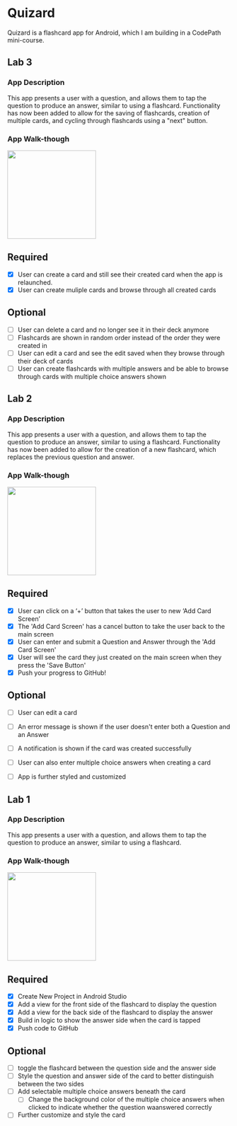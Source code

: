 # Quizard
Quizard is a flashcard app for Android, which I am building in a CodePath mini-course.
## Lab 3

### App Description
This app presents a user with a question, and allows them to tap the question to produce an answer, similar to using a flashcard.
Functionality has now been added to allow for the saving of flashcards, creation of multiple cards, and cycling through flashcards using a "next" button.

### App Walk-though

<img src="http://g.recordit.co/RnVDwwcshS.gif" width=200><br>

## Required
- [x] User can create a card and still see their created card when the app is relaunched.
- [x] User can create muliple cards and browse through all created cards

## Optional
- [ ] User can delete a card and no longer see it in their deck anymore
- [ ] Flashcards are shown in random order instead of the order they were created in
- [ ] User can edit a card and see the edit saved when they browse through their deck of cards
- [ ] User can create flashcards with multiple answers and be able to browse through cards with multiple choice answers shown

## Lab 2

### App Description
This app presents a user with a question, and allows them to tap the question to produce an answer, similar to using a flashcard.
Functionality has now been added to allow for the creation of a new flashcard, which replaces the previous question and answer.

### App Walk-though

<img src="http://g.recordit.co/8pndasfLKN.gif" width=200><br>

## Required
- [x] User can click on a ‘+’ button that takes the user to new ‘Add Card Screen’
- [x] The 'Add Card Screen' has a cancel button to take the user back to the main screen
- [x] User can enter and submit a Question and Answer through the 'Add Card Screen'
- [x] User will see the card they just created on the main screen when they press the 'Save Button'
- [x] Push your progress to GitHub!

## Optional
- [ ] User can edit a card
- [ ] An error message is shown if the user doesn't enter both a Question and an Answer
- [ ] A notification is shown if the card was created successfully
- [ ] User can also enter multiple choice answers when creating a card
- [ ] App is further styled and customized



## Lab 1

### App Description
This app presents a user with a question, and allows them to tap the question to produce an answer, similar to using a flashcard.

### App Walk-though
<img src="http://g.recordit.co/ey8yLXS5Vk.gif" width=200><br>

## Required
- [x] Create New Project in Android Studio
- [x] Add a view for the front side of the flashcard to display the question
- [x] Add a view for the back side of the flashcard to display the answer
- [x] Build in logic to show the answer side when the card is tapped
- [x] Push code to GitHub
## Optional
- [ ] toggle the flashcard between the question side and the answer side
- [ ] Style the question and answer side of the card to better distinguish between the two sides
- [ ] Add selectable multiple choice answers beneath the card
   - [ ] Change the background color of the multiple choice answers when clicked to indicate whether the question waanswered correctly
- [ ] Further customize and style the card
